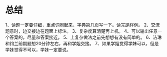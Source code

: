 # 总结

1、读题一定要仔细，重点词圈起来，字典第几页写一下。读完跑样例。
2、交流题意时，边交接边在题面上标注。
3、复杂度算清楚再上机。
4、可以输出任意一个答案的，尽量和答案接近。
5、上复杂做法之前先想想有没有简单的。
6、洁琳和钧兰前期题想20分钟左右，再和学姐交接。
7、如果学姐觉得学妹可以，但是学妹觉得不可以，学妹一定要说。